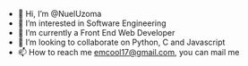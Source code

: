 - 👋 Hi, I’m @NuelUzoma
- 👀 I’m interested in Software Engineering 
- 🌱 I’m currently a Front End Web Developer 
- 💞️ I’m looking to collaborate on Python, C and Javascript
- 📫 How to reach me emcool17@gmail.com, you can mail me

<!---
NuelUzoma/NuelUzoma is a ✨ special ✨ repository because its `README.md` (this file) appears on your GitHub profile.
You can click the Preview link to take a look at your changes.
--->
